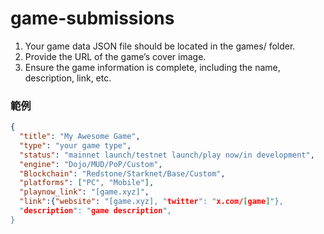 # game-submissions

1. Your game data JSON file should be located in the games/ folder.
2. Provide the URL of the game’s cover image.
3. Ensure the game information is complete, including the name, description, link, etc.

### 範例
```json
{
  "title": "My Awesome Game",
  "type": "your game type",
  "status": "mainnet launch/testnet launch/play now/in development",
  "engine": "Dojo/MUD/PoP/Custom",
  "Blockchain": "Redstone/Starknet/Base/Custom",
  "platforms": ["PC", "Mobile"],
  "playnow_link": "[game.xyz]",
  "link":{"website": "[game.xyz], "twitter": "x.com/[game]"},
  "description": "game description",
}
